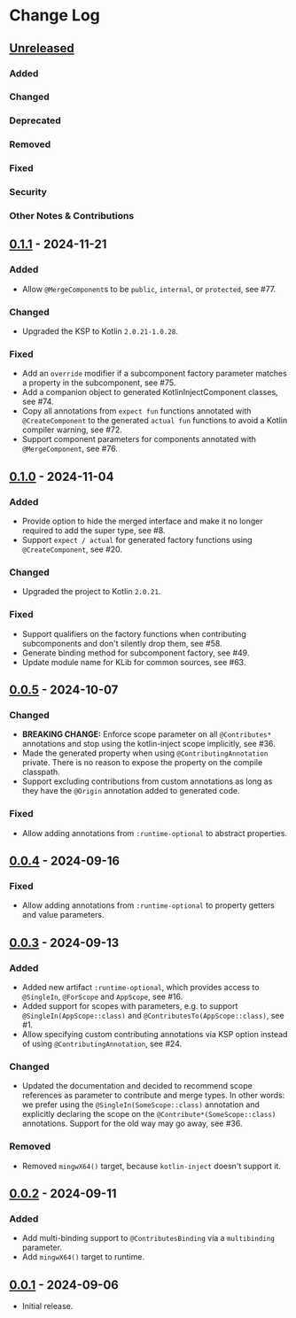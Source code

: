 # Change Log

## [Unreleased]

### Added

### Changed

### Deprecated

### Removed

### Fixed

### Security

### Other Notes & Contributions


## [0.1.1] - 2024-11-21

### Added

* Allow `@MergeComponent`s to be `public`, `internal`, or `protected`, see #77.

### Changed

* Upgraded the KSP to Kotlin `2.0.21-1.0.28`.

### Fixed

* Add an `override` modifier if a subcomponent factory parameter matches a property in the subcomponent, see #75.
* Add a companion object to generated KotlinInjectComponent classes, see #74.
* Copy all annotations from `expect fun` functions annotated with `@CreateComponent` to the generated `actual fun` functions to avoid a Kotlin compiler warning, see #72.
* Support component parameters for components annotated with `@MergeComponent`, see #76.


## [0.1.0] - 2024-11-04

### Added

* Provide option to hide the merged interface and make it no longer required to add the super type, see #8.
* Support `expect / actual` for generated factory functions using `@CreateComponent`, see #20.

### Changed

* Upgraded the project to Kotlin `2.0.21`.

### Fixed

* Support qualifiers on the factory functions when contributing subcomponents and don't silently drop them, see #58.
* Generate binding method for subcomponent factory, see #49.
* Update module name for KLib for common sources, see #63.


## [0.0.5] - 2024-10-07

### Changed

* **BREAKING CHANGE:** Enforce scope parameter on all `@Contributes*` annotations and stop using the kotlin-inject scope implicitly, see #36.
* Made the generated property when using `@ContributingAnnotation` private. There is no reason to expose the property on the compile classpath.
* Support excluding contributions from custom annotations as long as they have the `@Origin` annotation added to generated code.

### Fixed

* Allow adding annotations from `:runtime-optional` to abstract properties.


## [0.0.4] - 2024-09-16

### Fixed

* Allow adding annotations from `:runtime-optional` to property getters and value parameters.


## [0.0.3] - 2024-09-13

### Added

- Added new artifact `:runtime-optional`, which provides access to `@SingleIn`, `@ForScope` and `AppScope`, see #16.
- Added support for scopes with parameters, e.g. to support `@SingleIn(AppScope::class)` and `@ContributesTo(AppScope::class)`, see #1.
- Allow specifying custom contributing annotations via KSP option instead of using `@ContributingAnnotation`, see #24.

### Changed

- Updated the documentation and decided to recommend scope references as parameter to contribute and merge types. In other words: we prefer using the `@SingleIn(SomeScope::class)` annotation and explicitly declaring the scope on the `@Contribute*(SomeScope::class)` annotations. Support for the old way may go away, see #36.

### Removed

- Removed `mingwX64()` target, because `kotlin-inject` doesn't support it.


## [0.0.2] - 2024-09-11

### Added

- Add multi-binding support to `@ContributesBinding` via a `multibinding` parameter.
- Add `mingwX64()` target to runtime.


## [0.0.1] - 2024-09-06

- Initial release.

[Unreleased]: https://github.com/amzn/kotlin-inject-anvil/compare/0.1.1...HEAD
[0.1.1]: https://github.com/square/anvil/releases/tag/0.1.1
[0.1.0]: https://github.com/square/anvil/releases/tag/0.1.0
[0.0.5]: https://github.com/square/anvil/releases/tag/0.0.5
[0.0.4]: https://github.com/square/anvil/releases/tag/0.0.4
[0.0.3]: https://github.com/square/anvil/releases/tag/0.0.3
[0.0.2]: https://github.com/square/anvil/releases/tag/0.0.2
[0.0.1]: https://github.com/square/anvil/releases/tag/0.0.1
